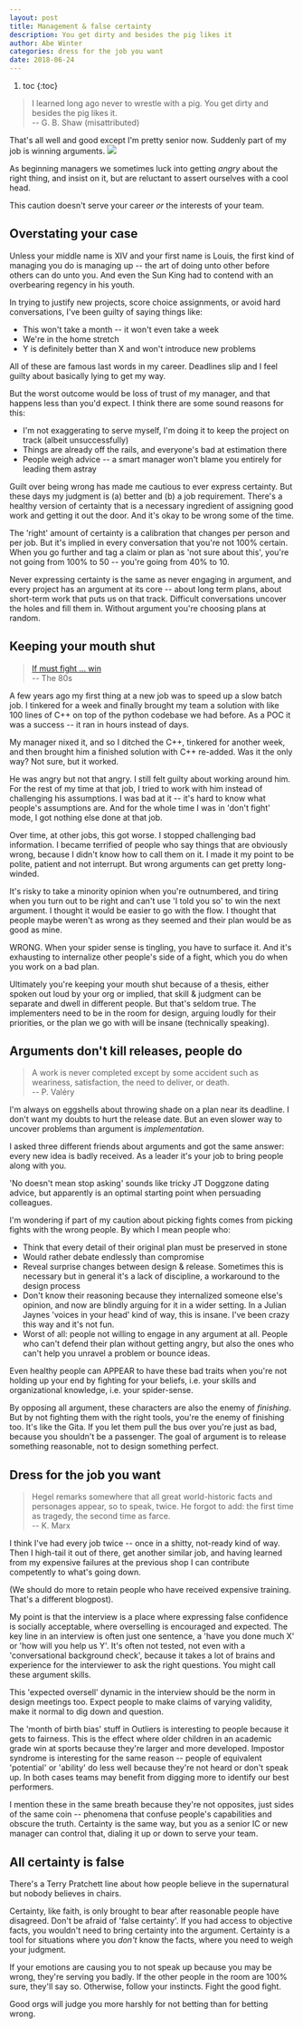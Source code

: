 ```yaml
---
layout: post
title: Management & false certainty
description: You get dirty and besides the pig likes it
author: Abe Winter
categories: dress for the job you want
date: 2018-06-24
---
```


1. toc
{:toc}

<style>
blockquote {font-style:normal; letter-spacing:inherit;}
</style>

> I learned long ago never to wrestle with a pig. You get dirty and besides the pig likes it.<br>-- G. B. Shaw (misattributed)

That's all well and good except I'm pretty senior now. Suddenly part of my job is winning arguments. <img src="https://anti.style/flatpixel/certainty">

As beginning managers we sometimes luck into getting *angry* about the right thing, and insist on it, but are reluctant to assert ourselves with a cool head.

This caution doesn't serve your career *or* the interests of your team.

## Overstating your case

Unless your middle name is XIV and your first name is Louis, the first kind of managing you do is managing up -- the art of doing unto other before others can do unto you. And even the Sun King had to contend with an overbearing regency in his youth.

In trying to justify new projects, score choice assignments, or avoid hard conversations, I've been guilty of saying things like:
- This won't take a month -- it won't even take a week
- We're in the home stretch
- Y is definitely better than X and won't introduce new problems

All of these are famous last words in my career. Deadlines slip and I feel guilty about basically lying to get my way.

But the worst outcome would be loss of trust of my manager, and that happens less than you'd expect. I think there are some sound reasons for this:
- I'm not exaggerating to serve myself, I'm doing it to keep the project on track (albeit unsuccessfully)
- Things are already off the rails, and everyone's bad at estimation there
- People weigh advice -- a smart manager won't blame you entirely for leading them astray

Guilt over being wrong has made me cautious to ever express certainty. But these days my judgment is (a) better and (b) a job requirement. There's a healthy version of certainty that is a necessary ingredient of assigning good work and getting it out the door. And it's okay to be wrong some of the time.

The 'right' amount of certainty is a calibration that changes per person and per job. But it's implied in every conversation that you're not 100% certain. When you go further and tag a claim or plan as 'not sure about this', you're not going from 100% to 50 -- you're going from 40% to 10.

Never expressing certainty is the same as never engaging in argument, and every project has an argument at its core -- about long term plans, about short-term work that puts us on that track. Difficult conversations uncover the holes and fill them in. Without argument you're choosing plans at random.

## Keeping your mouth shut

> [If must fight ... win](https://youtu.be/zIKq7DqdZa4?t=165)<br>-- The 80s

A few years ago my first thing at a new job was to speed up a slow batch job. I tinkered for a week and finally brought my team a solution with like 100 lines of C++ on top of the python codebase we had before. As a POC it was a success -- it ran in hours instead of days.

My manager nixed it, and so I ditched the C++, tinkered for another week, and then brought him a finished solution with C++ re-added. Was it the only way? Not sure, but it worked.

He was angry but not that angry. I still felt guilty about working around him. For the rest of my time at that job, I tried to work with him instead of challenging his assumptions. I was bad at it -- it's hard to know what people's assumptions are. And for the whole time I was in 'don't fight' mode, I got nothing else done at that job.

Over time, at other jobs, this got worse. I stopped challenging bad information. I became terrified of people who say things that are obviously wrong, because I didn't know how to call them on it. I made it my point to be polite, patient and not interrupt. But wrong arguments can get pretty long-winded.

It's risky to take a minority opinion when you're outnumbered, and tiring when you turn out to be right and can't use 'I told you so' to win the next argument. I thought it would be easier to go with the flow. I thought that people maybe weren't as wrong as they seemed and their plan would be as good as mine.

WRONG. When your spider sense is tingling, you have to surface it. And it's exhausting to internalize other people's side of a fight, which you do when you work on a bad plan.

Ultimately you're keeping your mouth shut because of a thesis, either spoken out loud by your org or implied, that skill & judgment can be separate and dwell in different people. But that's seldom true. The implementers need to be in the room for design, arguing loudly for their priorities, or the plan we go with will be insane (technically speaking).

## Arguments don't kill releases, people do

> A work is never completed except by some accident such as weariness, satisfaction, the need to deliver, or death.<br>-- P. Valéry

I'm always on eggshells about throwing shade on a plan near its deadline. I don't want my doubts to hurt the release date. But an even slower way to uncover problems than argument is *implementation*.

I asked three different friends about arguments and got the same answer: every new idea is badly received. As a leader it's your job to bring people along with you.

'No doesn't mean stop asking' sounds like tricky JT Doggzone dating advice, but apparently is an optimal starting point when persuading colleagues.

I'm wondering if part of my caution about picking fights comes from picking fights with the wrong people. By which I mean people who:

* Think that every detail of their original plan must be preserved in stone
* Would rather debate endlessly than compromise
* Reveal surprise changes between design & release. Sometimes this is necessary but in general it's a lack of discipline, a workaround to the design process
* Don't know their reasoning because they internalized someone else's opinion, and now are blindly arguing for it in a wider setting. In a Julian Jaynes 'voices in your head' kind of way, this is insane. I've been crazy this way and it's not fun.
* Worst of all: people not willing to engage in any argument at all. People who can't defend their plan without getting angry, but also the ones who can't help you unravel a problem or bounce ideas.

Even healthy people can APPEAR to have these bad traits when you're not holding up your end by fighting for your beliefs, i.e. your skills and organizational knowledge, i.e. your spider-sense.

By opposing all argument, these characters are also the enemy of *finishing*. But by not fighting them with the right tools, you're the enemy of finishing too. It's like the Gita. If you let them pull the bus over you're just as bad, because you shouldn't be a passenger. The goal of argument is to release something reasonable, not to design something perfect.

## Dress for the job you want

> Hegel remarks somewhere that all great world-historic facts and personages appear, so to speak, twice. He forgot to add: the first time as tragedy, the second time as farce.<br>-- K. Marx

I think I've had every job twice -- once in a shitty, not-ready kind of way. Then I high-tail it out of there, get another similar job, and having learned from my expensive failures at the previous shop I can contribute competently to what's going down.

(We should do more to retain people who have received expensive training. That's a different blogpost).

My point is that the interview is a place where expressing false confidence is socially acceptable, where overselling is encouraged and expected. The key line in an interview is often just one sentence, a 'have you done much X' or 'how will you help us Y'. It's often not tested, not even with a 'conversational background check', because it takes a lot of brains and experience for the interviewer to ask the right questions. You might call these argument skills.

This 'expected oversell' dynamic in the interview should be the norm in design meetings too. Expect people to make claims of varying validity, make it normal to dig down and question.

The 'month of birth bias' stuff in Outliers is interesting to people because it gets to fairness. This is the effect where older children in an academic grade win at sports because they're larger and more developed. Impostor syndrome is interesting for the same reason -- people of equivalent 'potential' or 'ability' do less well because they're not heard or don't speak up. In both cases teams may benefit from digging more to identify our best performers.

I mention these in the same breath because they're not opposites, just sides of the same coin -- phenomena that confuse people's capabilities and obscure the truth. Certainty is the same way, but you as a senior IC or new manager can control that, dialing it up or down to serve your team.

## All certainty is false

There's a Terry Pratchett line about how people believe in the supernatural but nobody believes in chairs.

Certainty, like faith, is only brought to bear after reasonable people have disagreed. Don't be afraid of 'false certainty'. If you had access to objective facts, you wouldn't need to bring certainty into the argument. Certainty is a tool for situations where you *don't* know the facts, where you need to weigh your judgment.

If your emotions are causing you to not speak up because you may be wrong, they're serving you badly. If the other people in the room are 100% sure, they'll say so. Otherwise, follow your instincts. Fight the good fight.

Good orgs will judge you more harshly for not betting than for betting wrong.
